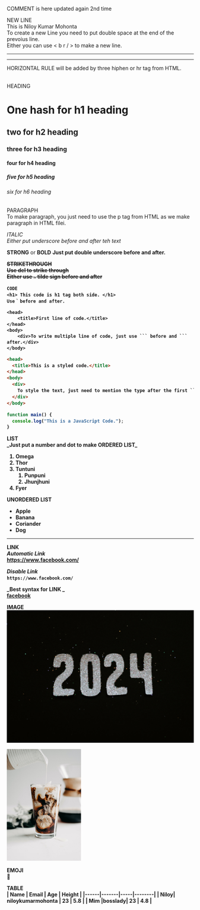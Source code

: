 COMMENT is here updated again 2nd time

<!-- MarkDown Tutorial -->

NEW LINE  
This is Niloy Kumar Mohonta  
To create a new Line you need to put double space at the end of the prevoius line. <br/> Either you can use < b r / > to make a new line.

---

<hr/>
HORIZONTAL RULE will be added by three hiphen or hr tag from HTML. <br/> <br/>

HEADING

# One hash for h1 heading

## two for h2 heading

### three for h3 heading

#### four for h4 heading

##### five for h5 heading

###### six for h6 heading

<p> PARAGRAPH <br/> To make paragraph, you just need to use the p tag from HTML as we make paragraph in HTML filei. </p>

<i> ITALIC </i>  
_Either put underscore before and after teh text_

**STRONG** or **BOLD**
<b> Just put double underscore before and after.<b>

**<del>STRIKETHROUGH</del>**  
<del> Use del to strike through </del>  
~~Either use `~` tilde sign before and after~~

`CODE`  
`<h1> This code is h1 tag both side. </h1>`  
`Use` `` ` `` `before and after.`

````
<head>
    <title>First line of code.</title>
</head>
<body>
    <div>To write multiple line of code, just use ``` before and ``` after.</div>
</body>
````

````html
<head>
  <title>This is a styled code.</title>
</head>
<body>
  <div>
    To style the text, just need to mention the type after the first ``` on top.
  </div>
</body>
````

```js
function main() {
  console.log("This is a JavaScript Code.");
}
```

**LIST**  
**\_Just put a number and dot to make **ORDERED LIST**\_**

1. Omega
2. Thor
3. Tuntuni
   1. Punpuni
   2. Jhunjhuni
4. Fyer

**UNORDERED LIST**

- Apple
- Banana
- Coriander
- Dog

---

**LINK**  
**_Automatic Link_**  
https://www.facebook.com/

**_Disable Link_**  
`https://www.facebook.com/`

**_Best syntax for LINK _**  
[facebook](https://www.facebook.com/)

**IMAGE**
![profile](2024.jpg)

<img src="coffee.jpg" height= "300px">

**EMOJI**  
🥴

**TABLE**  
| Name | Email | Age | Height |
|------|-------|-----|--------|
| Niloy| niloykumarmohonta | 23 | 5.8 |
| Mim |bosslady| 23 | 4.8 |
